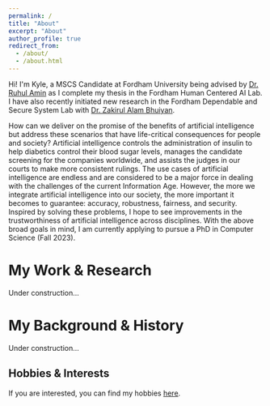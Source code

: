 ```yaml
---
permalink: /
title: "About"
excerpt: "About"
author_profile: true
redirect_from: 
  - /about/
  - /about.html
---
```


Hi! I'm Kyle, a MSCS Candidate at Fordham University being advised by [Dr. Ruhul Amin](https://www.fordham.edu/academics/research/faculty-research/research-consortium-on-disability/affiliates/ruhul-amin/) as I complete my thesis in the Fordham Human Centered AI Lab. I have also recently initiated new research in the Fordham Dependable and Secure System Lab with [Dr. Zakirul Alam Bhuiyan](https://storm.cis.fordham.edu/~bhuiyan/?_ga=2.28872252.1465687045.1661225584-1927066685.1661135573).

How can we deliver on the promise of the benefits of artificial intelligence but address these scenarios that have life-critical consequences for people and society? Artificial intelligence controls the administration of insulin to help diabetics control their blood sugar levels, manages the candidate screening for the companies worldwide, and assists the judges in our courts to make more consistent rulings. The use cases of artificial intelligence are endless and are considered to be a major force in dealing with the challenges of the current Information Age. However, the more we integrate artificial intelligence into our society, the more important it becomes to guarantee: accuracy, robustness, fairness, and security. Inspired by solving these problems, I hope to see improvements in the trustworthiness of artificial intelligence across disciplines. With the above broad goals in mind, I am currently applying to pursue a PhD in Computer Science (Fall 2023).

My Work & Research
======
Under construction...

My Background & History
======
Under construction...

Hobbies & Interests
------
If you are interested, you can find my hobbies [here](https://kylejryan.github.io/hobbies/).